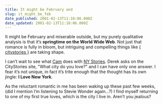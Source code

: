 ```yaml
---
title: It might be February and
slug: it_might_be_feb
date_published: 2001-02-13T11:10:06.000Z
date_updated: 2001-02-13T11:10:06.000Z
---
```


It might be February and miserable outside, but my purely qualitative analysis is that it’s **springtime on the World Wide Web**. Not just that romance is fully in bloom, but intriguing and compelling things like [{ citystories }](http://www.citystories.com/) are taking shape.

I can’t wait to see what [Cam](http://www.camworld.com) does with [NY Stories](http://nystories.net/). Derek asks on the CityStories site, "What city do you love?" and I can have only one answer. I fear it’s not unique, in fact it’s trite enough that the thought has its own jingle: **I Love New York**.

As the reluctant romantic in me has been waking up these past few weeks, (did I mention I’m listening to Stevie Wonder again…?) I find myself returning to one of my first true loves, which is the city I live in. Aren’t you jealous?
